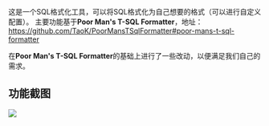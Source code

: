 这是一个SQL格式化工具，可以将SQL格式化为自己想要的格式（可以进行自定义配置）。
主要功能基于**Poor Man's T-SQL Formatter**，地址：https://github.com/TaoK/PoorMansTSqlFormatter#poor-mans-t-sql-formatter

在**Poor Man's T-SQL Formatter**的基础上进行了一些改动，以便满足我们自己的需求。

## 功能截图

![](https://i.imgur.com/yv5UVXa.jpg)
